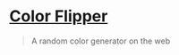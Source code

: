 # [Color Flipper](https://a-isaiahharvey.github.io/color-flipper-web/)

> A random color generator on the web
